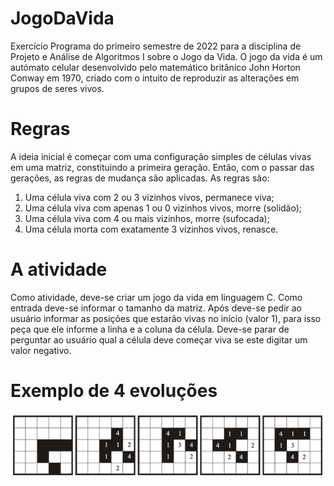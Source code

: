 # JogoDaVida

Exercício Programa do primeiro semestre de 2022 para a disciplina de Projeto e Análise de Algoritmos I sobre o Jogo da Vida. O jogo da vida é um autómato celular desenvolvido pelo matemático britânico John Horton Conway em 1970, criado com o intuito de reproduzir as alterações em grupos de seres vivos.

# Regras

A ideia inicial é começar com uma configuração simples de células vivas em uma matriz, constituindo a primeira geração. Então, com o passar das gerações, as regras de mudança são aplicadas. As regras são:

1. Uma célula viva com 2 ou 3 vizinhos vivos, permanece viva;
2. Uma célula viva com apenas 1 ou 0 vizinhos vivos, morre (solidão);
3. Uma célula viva com 4 ou mais vizinhos, morre (sufocada);
4. Uma célula morta com exatamente 3 vizinhos vivos, renasce.

# A atividade

Como atividade, deve-se criar um jogo da vida em linguagem C. Como entrada deve-se informar o tamanho da matriz. Após deve-se pedir ao usuário informar as posições que estarão vivas no início (valor 1), para isso peça que ele informe a linha e a coluna da célula. Deve-se parar de perguntar ao usuário qual a célula deve começar viva se este digitar um valor negativo.

# Exemplo de 4 evoluções

![Exemplo 4 evoluções](https://github.com/MatheusFarias03/JogoDaVida/blob/main/ExemploJogoDaVida.png?raw=true)

